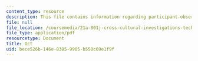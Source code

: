 ```yaml
---
content_type: resource
description: This file contains information regarding participant-observation.
file: null
file_location: /coursemedia/21a-801j-cross-cultural-investigations-technology-and-development-fall-2012/bece526b146e83859905b550c69e1f9f_MIT21A_801JF12_ObserAssi.pdf
file_type: application/pdf
resourcetype: Document
title: Oct
uid: bece526b-146e-8385-9905-b550c69e1f9f
---
```

